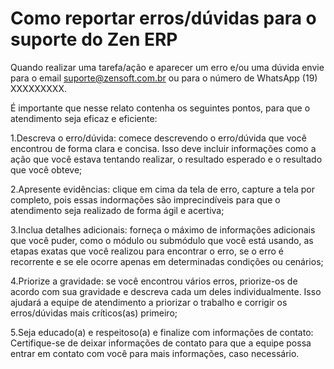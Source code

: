 # Como reportar erros/dúvidas para o suporte do Zen ERP

Quando realizar uma tarefa/ação e aparecer um erro e/ou uma dúvida envie para o email suporte@zensoft.com.br ou para o número de WhatsApp (19) XXXXXXXXX.

É importante que nesse relato contenha os seguintes pontos, para que o atendimento seja eficaz e eficiente: 

1.Descreva o erro/dúvida: comece descrevendo o erro/dúvida que você encontrou de forma clara e concisa. Isso deve incluir informações como a ação que você estava tentando realizar, o resultado esperado e o resultado que você obteve;

2.Apresente evidências: clique em cima da tela de erro, capture a tela por completo, pois essas indormações são imprecindíveis para que o atendimento seja realizado de forma ágil e acertiva;

3.Inclua detalhes adicionais: forneça o máximo de informações adicionais que você puder, como o módulo ou submódulo que você está usando, as etapas exatas que você realizou para encontrar o erro, se o erro é recorrente e se ele ocorre apenas em determinadas condições ou cenários;

4.Priorize a gravidade: se você encontrou vários erros, priorize-os de acordo com sua gravidade e descreva cada um deles individualmente. Isso ajudará a equipe de atendimento a priorizar o trabalho e corrigir os erros/dúvidas mais críticos(as) primeiro;

5.Seja educado(a) e respeitoso(a) e finalize com informações de contato: Certifique-se de deixar informações de contato para que a equipe possa entrar em contato com você para mais informações, caso necessário.



